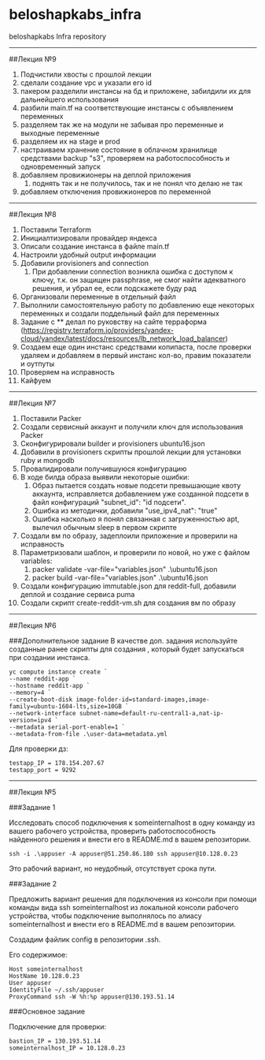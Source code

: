 # beloshapkabs_infra
beloshapkabs Infra repository

---
##Лекция №9

1. Подчистили хвосты с прошлой лекции
2. сделали создание vpc и указали его id
3. пакером разделили инстансы на бд и приложене, забилдили их для дальнейшего использования
4. разбили main.tf на соответствующие инстансы с объявлением переменных
5. разделяем так же на модули не забывая про переменные и выходные переменные
6. разделяем их на stage и prod
7. настраиваем хранение состояние в облачном хранилище средствами backup "s3", проверяем на работоспособность и одновременный запуск
8. добавляем провижионеры на деплой приложения
   1. поднять так и не получилось, так и не понял что делаю не так
9. добавляем отключения провижионеров по переменной


---

##Лекция №8

1. Поставили Terraform
2. Инициалтизировали провайдер яндекса
3. Описали создание инстанса в файле main.tf
4. Настроили удобный output информации
5. Добавили provisioners and connection
   1. При добавлении connection возникла ошибка с доступом к ключу, т.к. он защищен passphrase, не смог найти адекватного решения, и убрал ее, если подскажете буду рад
6. Организовали переменные в отдельный файл
7. Выполнили самостоятельную работу по добавлению еще некоторых переменных и создали поддельный файл для переменных
8. Задание с ** делал по руковству на сайте терраформа (https://registry.terraform.io/providers/yandex-cloud/yandex/latest/docs/resources/lb_network_load_balancer)
9. Создаем еще один инстанс средствами копипаста, после проверки удаляем и добавляем в первый инстанс кол-во, правим показатели и оутпуты
10. Проверяем на исправность
11. Кайфуем

---

##Лекция №7

1. Поставили Packer
2. Создали сервисный аккаунт и получили ключ для использования Packer
3. Сконфигурировали builder и provisioners ubuntu16.json
4. Добавили в provisioners скрипты прошлой лекции для установки ruby и mongodb
5. Провалидировали получившуюся конфигурацию
6. В ходе билда образа выявили некоторые ошибки:
   1. Образ пытается создать новые подсети превышающие квоту аккаунта, исправляется добавлением
      уже созданной подсети в файл конфигураций "subnet_id": "id подсети".
   2. Ошибка из методички, добавили "use_ipv4_nat": "true"
   3. Ошибка насколько я понял связанная с загруженностью apt, вылечил обычным sleep в первом скрипте
7. Создали вм по образу, задеплоили приложение и проверили на исправность
8. Параметризовали шаблон, и проверили по новой, но уже с файлом variables:
   1. packer validate -var-file="variables.json" .\ubuntu16.json
   2. packer build -var-file="variables.json" .\ubuntu16.json
9. Создали конфигурацию immutable.json для reddit-full, добавили деплой и создание сервиса puma
10. Создали скрипт create-reddit-vm.sh для создания вм по образу


---

##Лекция №6

###Дополнительное задание
В качестве доп. задания используйте созданные ранее скрипты для
создания , который будет запускаться при создании инстанса.
```
yc compute instance create `
--name reddit-app `
--hostname reddit-app `
--memory=4 `
--create-boot-disk image-folder-id=standard-images,image-family=ubuntu-1604-lts,size=10GB `
--network-interface subnet-name=default-ru-central1-a,nat-ip-version=ipv4 `
--metadata serial-port-enable=1 `
--metadata-from-file .\user-data=metadata.yml
```

Для проверки дз:
```
testapp_IP = 178.154.207.67
testapp_port = 9292
```

---

##Лекция №5

###Задание 1

Исследовать способ подключения к someinternalhost в одну
команду из вашего рабочего устройства, проверить работоспособность
найденного решения и внести его в README.md в вашем репозитории.

`ssh -i .\appuser -A appuser@51.250.86.180 ssh appuser@10.128.0.23`

Это рабочий вариант, но неудобный, отсутствует срока пути.

###Задание 2

Предложить вариант решения для подключения из консоли при помощи
команды вида ssh someinternalhost из локальной консоли рабочего
устройства, чтобы подключение выполнялось по алиасу
someinternalhost и внести его в README.md в вашем репозитории.

Создадим файлик config в репозитории .ssh.

Его содержимое:
```
Host someinternalhost
HostName 10.128.0.23
User appuser
IdentityFile ~/.ssh/appuser
ProxyCommand ssh -W %h:%p appuser@130.193.51.14
```
###Основное задание

Подключение для проверки:
```
bastion_IP = 130.193.51.14
someinternalhost_IP = 10.128.0.23
```
